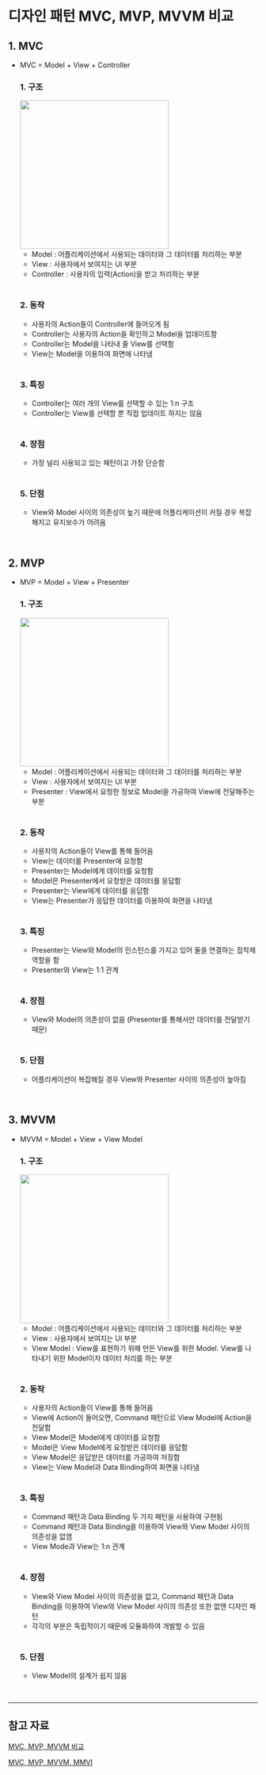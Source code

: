 # 디자인 패턴 MVC, MVP, MVVM 비교

## 1. MVC
* MVC = Model + View + Controller
  
  ### 1. 구조
   
   <img src="https://img1.daumcdn.net/thumb/R1280x0/?scode=mtistory2&fname=https%3A%2F%2Fblog.kakaocdn.net%2Fdn%2F7IE8f%2FbtqBRvw9sFF%2FAGLRdsOLuvNZ9okmGOlkx1%2Fimg.png"  width="300" height="300"/>

  - Model : 어플리케이션에서 사용되는 데이터와 그 데이터를 처리하는 부분
  - View : 사용자에서 보여지는 UI 부분
  - Controller : 사용자의 입력(Action)을 받고 처리하는 부분
  
  <br>

  ### 2. 동작
  - 사용자의 Action들이 Controller에 들어오게 됨
  - Controller는 사용자의 Action을 확인하고 Model을 업데이트함
  - Controller는 Model을 나타내 줄 View를 선택함
  - View는 Model을 이용하여 화면에 나타냄
    
  <br>

  ### 3. 특징
  - Controller는 여러 개의 View를 선택할 수 있는 1:n 구조
  - Controller는 View를 선택할 뿐 직접 업데이트 하지는 않음
  
  <br>

  ### 4. 장점
  - 가장 널리 사용되고 있는 패턴이고 가장 단순함

  <br>

  ### 5. 단점
  - View와 Model 사이의 의존성이 높기 때문에 어플리케이션이 커질 경우 복잡해지고 유지보수가 어려움
   
<br>

## 2. MVP
* MVP = Model + View + Presenter
  
  ### 1. 구조
 
   <img src="https://img1.daumcdn.net/thumb/R1280x0/?scode=mtistory2&fname=https%3A%2F%2Fblog.kakaocdn.net%2Fdn%2FclZlsT%2FbtqBTLzeUCL%2FIDA8Ga6Yarndgr88g9Nkhk%2Fimg.png"  width="300" height="300"/>

  - Model : 어플리케이션에서 사용되는 데이터와 그 데이터를 처리하는 부분
  - View : 사용자에서 보여지는 UI 부분
  - Presenter : View에서 요청한 정보로 Model을 가공하여 View에 전달해주는 부분
  
  <br>

  ### 2. 동작
  - 사용자의 Action들이 View를 통해 들어옴
  - View는 데이터를 Presenter에 요청함
  - Presenter는 Model에게 데이터를 요청함
  - Model은 Presenter에서 요청받은 데이터를 응답함
  - Presenter는 View에게 데이터를 응답함
  - View는 Presenter가 응답한 데이터를 이용하여 화면을 나타냄
    
  <br>

  ### 3. 특징
  - Presenter는 View와 Model의 인스턴스를 가지고 있어 둘을 연결하는 접착제 역할을 함
  - Presenter와 View는 1:1 관계
  
  <br>

  ### 4. 장점
  - View와 Model의 의존성이 없음 (Presenter를 통해서만 데이터를 전달받기 때문)

  <br>

  ### 5. 단점
  - 어플리케이션이 복잡해질 경우 View와 Presenter 사이의 의존성이 높아짐

<br>

## 3. MVVM
* MVVM = Model + View + View Model
  
  ### 1. 구조
   <img src="https://img1.daumcdn.net/thumb/R1280x0/?scode=mtistory2&fname=https%3A%2F%2Fblog.kakaocdn.net%2Fdn%2FCiXz0%2FbtqBQ1iMiVT%2FstaXr7UO95opKgXEU01EY0%2Fimg.png"  width="300" height="300"/>

  - Model : 어플리케이션에서 사용되는 데이터와 그 데이터를 처리하는 부분
  - View : 사용자에서 보여지는 UI 부분
  - View Model : View를 표현하기 위해 만든 View를 위한 Model. View를 나타내기 위한 Model이자 데이터 처리를 하는 부분
  
  <br>

  ### 2. 동작
  - 사용자의 Action들이 View를 통해 들어옴
  - View에 Action이 들어오면, Command 패턴으로 View Model에 Action을 전달함
  - View Model은 Model에게 데이터를 요청함
  - Model은 View Model에게 요청받은 데이터를 응답함
  - View Model은 응답받은 데이터를 가공하여 저장함
  - View는 View Model과 Data Binding하여 화면을 나타냄

  <br>

  ### 3. 특징
  - Command 패턴과 Data Binding 두 가지 패턴을 사용하여 구현됨
  - Command 패턴과 Data Binding을 이용하여 View와 View Model 사이의 의존성을 없앰
  - View Mode과 View는 1:n 관계
  
  <br>

  ### 4. 장점
  - View와 View Model 사이의 의존성을 없고, Command 패턴과 Data Binding을 이용하여 View와 View Model 사이의 의존성 또한 없앤 디자인 패턴
  - 각각의 부분은 독립적이기 때문에 모듈화하여 개발할 수 있음

  <br>

  ### 5. 단점
  - View Model의 설계가 쉽지 않음
   
<br>

---
## 참고 자료
[MVC, MVP, MVVM 비교](https://beomy.tistory.com/43)

[MVC, MVP, MVVM, MMVI](https://brunch.co.kr/@oemilk/113)